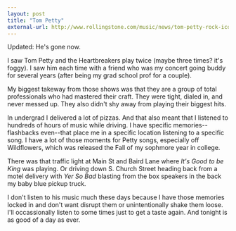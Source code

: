 ```yaml
---
layout: post
title: "Tom Petty"
external-url: http://www.rollingstone.com/music/news/tom-petty-rock-iconoclast-who-led-the-heartbreakers-dead-at-66-w506651
---
```


Updated: He's gone now.

I saw Tom Petty and the Heartbreakers play twice (maybe three times? it's foggy). I saw him each time with a friend who was my concert going buddy for several years (after being my grad school prof for a couple). 

My biggest takeway from those shows was that they are a group of total professionals who had mastered their craft. They were tight, dialed in, and never messed up. They also didn't shy away from playing their biggest hits.

In undergrad I delivered a lot of pizzas. And that also meant that I listened to hundreds of hours of music while driving. I have specific memories--flashbacks even--that place me in a specific location listening to a specific song. I have a lot of those moments for Petty songs, especially off Wildflowers, which was released the Fall of my sophmore year in college. 

There was that traffic light at Main St and Baird Lane where _It's Good to be King_ was playing. Or driving down S. Church Street heading back from a motel delivery with _Yer So Bad_ blasting from the box speakers in the back my baby blue pickup truck.

I don't listen to his music much these days because I have those memories locked in and don't want disrupt them or unintentionally shake them loose. I'll occassionally listen to some times just to get a taste again. And tonight is as good of a day as ever.
